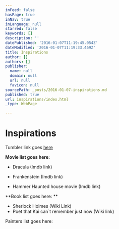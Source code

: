 ```yaml
---
inFeed: false
hasPage: true
inNav: true
inLanguage: null
starred: false
keywords: []
description: ''
datePublished: '2016-01-07T11:19:45.054Z'
dateModified: '2016-01-07T11:19:33.469Z'
title: Inspirations
author: []
authors: []
publisher:
  name: null
  domain: null
  url: null
  favicon: null
sourcePath: _posts/2016-01-07-inspirations.md
published: true
url: inspirations/index.html
_type: WebPage

---
```

# Inspirations

Tumbler link goes [here][0]

**Movie list goes here:**

- Dracula (Imdb link) 

- Frankenstein (Imdb link) 

- Hammer Haunted house movie (Imdb link) 

**Book list goes here: **

* Sherlock Holmes (Wiki Link) 
* Poet that Kai can\`t remember just now (Wiki link) 

Painters list goes here:


[0]: adlucem-larp.tumblr.com/